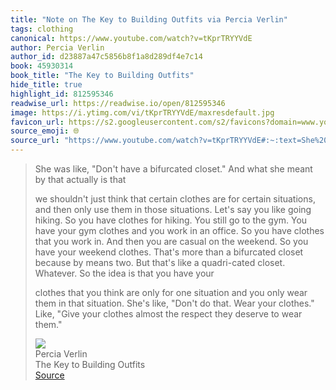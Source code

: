 ```yaml
---
title: "Note on The Key to Building Outfits via Percia Verlin"
tags: clothing
canonical: https://www.youtube.com/watch?v=tKprTRYYVdE
author: Percia Verlin
author_id: d23887a47c5856b8f1a8d289df4e7c14
book: 45930314
book_title: "The Key to Building Outfits"
hide_title: true
highlight_id: 812595346
readwise_url: https://readwise.io/open/812595346
image: https://i.ytimg.com/vi/tKprTRYYVdE/maxresdefault.jpg
favicon_url: https://s2.googleusercontent.com/s2/favicons?domain=www.youtube.com
source_emoji: 🌐
source_url: "https://www.youtube.com/watch?v=tKprTRYYVdE#:~:text=She%20was%20like%2C,to%20wear%20them.%22"
---
```


> She was like, "Don't have a bifurcated closet." And what she meant by that actually is that
> 
> we shouldn't just think that certain clothes are for certain situations, and then only use them in those situations. Let's say you like going hiking. So you have clothes for hiking. You still go to the gym. You have your gym clothes and you work in an office. So you have clothes that you work in. And then you are casual on the weekend. So you have your weekend clothes. That's more than a bifurcated closet because by means two. But that's like a quadri-cated closet. Whatever. So the idea is that you have your
> 
> clothes that you think are only for one situation and you only wear them in that situation. She's like, "Don't do that. Wear your clothes." Like, "Give your clothes almost the respect they deserve to wear them."
> <div class="quoteback-footer"><div class="quoteback-avatar"><img class="mini-favicon" src="https://s2.googleusercontent.com/s2/favicons?domain=www.youtube.com"></div><div class="quoteback-metadata"><div class="metadata-inner"><span style="display:none">FROM:</span><div aria-label="Percia Verlin" class="quoteback-author"> Percia Verlin</div><div aria-label="The Key to Building Outfits" class="quoteback-title"> The Key to Building Outfits</div></div></div><div class="quoteback-backlink"><a target="_blank" aria-label="go to the full text of this quotation" rel="noopener" href="https://www.youtube.com/watch?v=tKprTRYYVdE#:~:text=She%20was%20like%2C,to%20wear%20them.%22" class="quoteback-arrow"> Source</a></div></div>